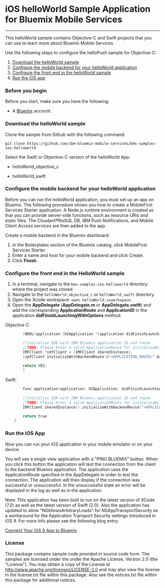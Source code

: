 # iOS helloWorld Sample Application for Bluemix Mobile Services
---
This helloWorld sample contains Objective-C and Swift projects that you can use to learn more about Bluemix Mobile Services.

Use the following steps to configure the helloPush sample for Objective-C:

1. [Download the helloWorld sample](#download-the-helloworld-sample)
2. [Configure the mobile backend for your helloWorld application](#configure-the-mobile-backend-for-your-helloworld-application)
3. [Configure the front end in the helloWorld sample](#configure-the-front-end-in-the-helloworld-sample)
4. [Run the iOS app](#run-the-ios-app)
 
### Before you begin
Before you start, make sure you have the following:

- A [Bluemix](http://bluemix.net) account.

### Download the helloWorld sample
Clone the sample from Github with the following command:

```git clone https://github.com/ibm-bluemix-mobile-services/bms-samples-ios-helloworld```

Select the Swift or Objective-C version of the helloWorld App:

- helloWorld_objective_c

- helloWorld_swift

### Configure the mobile backend for your helloWorld application
Before you can run the helloWorld application, you must set up an app on Bluemix.  The following procedure shows you how to create a MobileFirst Services Starter application. A Node.js runtime environment is created so that you can provide server-side functions, such as resource URIs and static files. The Cloudant®NoSQL DB, IBM Push Notifications, and Mobile Client Access services are then added to the app.

Create a mobile backend in the  Bluemix dashboard:

1.	In the Boilerplates section of the Bluemix catalog, click MobileFirst Services Starter.
2.	Enter a name and host for your mobile backend and click Create.
3.	Click **Finish**.

### Configure the front end in the HelloWorld sample
1. In a terminal, navigate to the `bms-samples-ios-helloworld` directory where the project was cloned
2. Navigate to the `helloWorld_objective_c` or `helloWorld_swift` directory
3. Open the Xcode workspace: `open helloWorld.xcworkspace`.
4. Open the **AppDelegate** (**AppDelegate.m** or **AppDelegate.swift**) and add the corresponding **ApplicationRoute** and
    **ApplicationID** in the application **didFinishLaunchingWithOptions** method:


Objective C:
```objective-c
		(BOOL)application:(UIApplication *)application didFinishLaunchingWithOptions:(NSDictionary *)launchOptions {

		//initialize SDK with IBM Bluemix application ID and route
		//TODO: Please Enter a valid ApplicationRoute for initializaWithBacken Route and a valid ApplicationId for backenGUID
		IMFClient *imfClient = [IMFClient sharedInstance];
		[imfClient initializeWithBackendRoute:@"<APPLICATION_ROUTE>" backendGUID:@"<APPLICATION_ID>"];			
		
		return YES;
		}
```

Swift:
```objective-c
		func application(application: UIApplication, didFinishLaunchingWithOptions launchOptions: [NSObject: AnyObject]?) -> Bool {
			
        //initialize SDK with IBM Bluemix application ID and route
        //TODO: Please Enter a valid ApplicationRoute for initializaWithBackendRoute and a valid ApplicationId for backenGUID
        IMFClient.sharedInstance().initializeWithBackendRoute("<APPLICATION_ROUTE>", backendGUID: "<APPLICATION_ID>")

        return true
    }
```
		

		
### Run the iOS App
Now you can run your iOS application in your mobile emulator or on your device.

You will see a single view application with a "PING BLUEMIX" button. When you click this button the application will test the connection from the client to the backend Bluemix application. The application uses the ApplicationRoute specified in the AppDelegate in order to test the connection. The application will then display if the connection was successful or unsuccessful. In the unsuccessful state an error will be displayed in the log as well as in the application. 

Note: This application has been built to run on the latest version of XCode (7.0) as well as the latest version of Swift (2.0). Also the application has updated to allow "NSAllowsArbitraryLoads" for NSAppTransportSecurity as a workaround for the Application Transport Security settings introduced in iOS 9. For more info please see the following blog entry:

[Connect Your iOS 9 App to Bluemix](https://developer.ibm.com/bluemix/2015/09/16/connect-your-ios-9-app-to-bluemix/)

### License
This package contains sample code provided in source code form. The samples are licensed under the under the Apache License, Version 2.0 (the "License"). You may obtain a copy of the License at http://www.apache.org/licenses/LICENSE-2.0 and may also view the license in the license.txt file within this package. Also see the notices.txt file within this package for additional notices.

